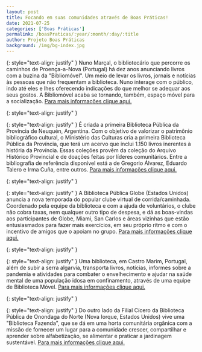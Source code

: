 ```yaml
---
layout: post
title: Focando em suas comunidades através de Boas Práticas!
date: 2021-07-25
categories: ['Boas Práticas']
permalink: /boasPraticas/:year/:month/:day/:title
author: Projeto Boas Práticas
background: /img/bg-index.jpg
---
```

{: style="text-align: justify" }
Nuno Marçal, o bibliotecário que percorre os caminhos de Proença-a-Nova (Portugal) há dez anos anunciando livros com a buzina da "Bibliomóvel". Um meio de levar os livros, jornais e notícias às pessoas que não frequentam a biblioteca. Nuno interage com o público, indo até eles e lhes oferecendo indicações do que melhor se adequar aos seus gostos. A Bibliomóvel acaba se tornando, também, espaço móvel para a socialização.
[Para mais informações clique aqui.](https://www.dn.pt/artes/bibliomovel-ha-dez-anos-a-anunciar-livros-com-uma-buzina-5150401.html)

{: style="text-align: justify" }


{: style="text-align: justify" }
É criada a primeira Biblioteca Pública da Província de Neuquén, Argentina. Com o objetivo de valorizar o patrimônio bibliográfico cultural, o Ministério das Culturas cria a primeira Biblioteca Pública da Província, que terá um acervo que inclui 1.150 livros inerentes à história da Província. Essas coleções provêm da coleção do Arquivo Histórico Provincial e de doações feitas por líderes comunitários. Entre a bibliografia de referência disponível está a de Gregorio Álvarez, Eduardo Talero e Irma Cuña, entre outros.
[Para mais informações clique aqui.](https://culturaprovincia.neuquen.gob.ar/se-crea-la-primera-biblioteca-publica-de-la-provincia-del-neuquen/)

{: style="text-align: justify" }


{: style="text-align: justify" }
A Biblioteca Pública Globe (Estados Unidos) anuncia a nova temporada do popular clube virtual de corrida/caminhada. Coordenado pela equipe da biblioteca e com a ajuda de voluntários, o clube não cobra taxas, nem qualquer outro tipo de despesa, e dá as boas-vindas aos participantes de Globe, Miami, San Carlos e áreas vizinhas que estão entusiasmados para fazer mais exercícios, em seu próprio ritmo e com o incentivo de amigos que o apoiam no grupo.
[Para mais informações clique aqui.](https://coppercountrynews.com/article/globe-librarys-virtual-runwalk-club-go-from-couch-potato-to-5k)

{: style="text-align: justify" }


{: style="text-align: justify" }
Uma biblioteca, em Castro Marim, Portugal, além de subir a serra algarvia, transporta livros, notícias, informes sobre a pandemia e atividades para combater o envelhecimento e ajudar na saúde mental de uma população idosa em confinamento, através de uma equipe de Biblioteca Móvel.
[Para mais informações clique aqui.](https://www.tsf.pt/portugal/sociedade/uma-biblioteca-que-sobe-a-serra-algarvia-e-leva-tambem-amizade-13466800.html)

{: style="text-align: justify" }


{: style="text-align: justify" }
Do outro lado da Filial Cícero da Biblioteca Pública de Onondaga do Norte (Nova Iorque, Estados Unidos) vive uma "Biblioteca Fazenda", que se dá em uma horta comunitária orgânica com a missão de fornecer um lugar para a comunidade crescer, compartilhar e aprender sobre alfabetização, se alimentar e praticar a jardinagem sustentável.
[Para mais informações clique aqui.](https://eaglenewsonline.com/opinion/point-of-view/2021/03/16/northern-onondaga-public-library-news-library-farm-plots-available-for-check-out/)
